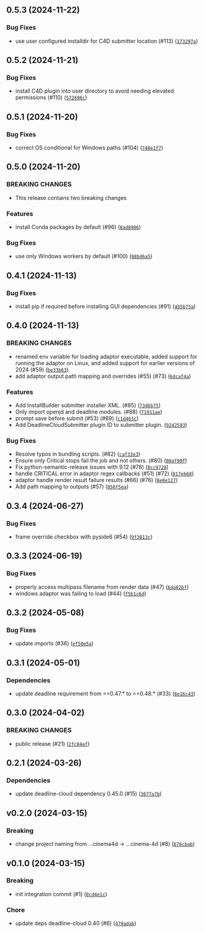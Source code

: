 ## 0.5.3 (2024-11-22)



### Bug Fixes
* use user configured installdir for C4D submitter location (#113) ([`173297a`](https://github.com/aws-deadline/deadline-cloud-for-cinema-4d/commit/173297a4918c87386cf7e16b6fa1aa7817239294))

## 0.5.2 (2024-11-21)



### Bug Fixes
* install C4D plugin into user directory to avoid needing elevated permissions (#110) ([`572696c`](https://github.com/aws-deadline/deadline-cloud-for-cinema-4d/commit/572696cfec82ffcf9acf2e2e80c29c8a2915fc69))

## 0.5.1 (2024-11-20)



### Bug Fixes
* correct OS conditional for Windows paths (#104) ([`748e1f7`](https://github.com/aws-deadline/deadline-cloud-for-cinema-4d/commit/748e1f7e24669112f3d9902508aebb12872e036a))

## 0.5.0 (2024-11-20)

### BREAKING CHANGES
* This release contains two breaking changes

### Features
* install Conda packages by default (#96) ([`8ad8986`](https://github.com/aws-deadline/deadline-cloud-for-cinema-4d/commit/8ad8986c6bb073cb572b176b87e85cecd6b091b4))

### Bug Fixes
* use only Windows workers by default (#100) ([`88bd6a5`](https://github.com/aws-deadline/deadline-cloud-for-cinema-4d/commit/88bd6a5c14aa0996ed04cfff452b925d44d17f1c))

## 0.4.1 (2024-11-13)



### Bug Fixes
* install pip if required before installing GUI dependencies (#91) ([`4b5b75a`](https://github.com/aws-deadline/deadline-cloud-for-cinema-4d/commit/4b5b75af991c94f033bae84ceb061d4d0f1a278a))

## 0.4.0 (2024-11-13)

### BREAKING CHANGES
* renamed env variable for loading adaptor executable, added support for running the adaptor on Linux, and added support for earlier versions of 2024 (#59) ([`be33b63`](https://github.com/aws-deadline/deadline-cloud-for-cinema-4d/commit/be33b63860a2d078f2802766d6eb5ce567c05aba))
* add adaptor output path mapping and overrides (#55) (#73) ([`6dcaf4a`](https://github.com/aws-deadline/deadline-cloud-for-cinema-4d/commit/6dcaf4a35dfb6704bdb4c04b78e76e2e36a43349))

### Features
* Add InstallBuilder submitter installer XML. (#85) ([`73dbb75`](https://github.com/aws-deadline/deadline-cloud-for-cinema-4d/commit/73dbb7518c04b8d443849f57e9461b4cf14c4d2e))
* Only import openjd and deadline modules. (#88) ([`71911ae`](https://github.com/aws-deadline/deadline-cloud-for-cinema-4d/commit/71911ae1394203fea36875b1350e4cb4a67470d1))
* prompt save before submit (#53) (#69) ([`c1d463c`](https://github.com/aws-deadline/deadline-cloud-for-cinema-4d/commit/c1d463c6c57fdd95c2a3d4e58d024ba3ad58a693))
* Add DeadlineCloudSubmitter plugin ID to submitter plugin. ([`9242593`](https://github.com/aws-deadline/deadline-cloud-for-cinema-4d/commit/9242593455c70ce06cacec94d84839bf957a47cc))

### Bug Fixes
* Resolve typos in bundling scripts. (#82) ([`caf33e3`](https://github.com/aws-deadline/deadline-cloud-for-cinema-4d/commit/caf33e3ac3136c311c18069c2fa78628fcddbcfc))
* Ensure only Critical stops fail the job and not others. (#80) ([`80af90f`](https://github.com/aws-deadline/deadline-cloud-for-cinema-4d/commit/80af90fbf2fe75c4866b26abc8cea5ba66f974ef))
* Fix python-semantic-release issues with 9.12 (#78) ([`8cc9728`](https://github.com/aws-deadline/deadline-cloud-for-cinema-4d/commit/8cc9728c52e2e6ea83b2871887299f01124889ff))
* handle CRITICAL error in adaptor regex callbacks (#51) (#72) ([`817eb68`](https://github.com/aws-deadline/deadline-cloud-for-cinema-4d/commit/817eb68346f165de974dca55033837a07548884b))
* adaptor handle render result failure results (#66) (#76) ([`8e0e127`](https://github.com/aws-deadline/deadline-cloud-for-cinema-4d/commit/8e0e1277dd15faa0a8784c95b0fcb43b0505236d))
* Add path mapping to outputs (#57) ([`056f5ea`](https://github.com/aws-deadline/deadline-cloud-for-cinema-4d/commit/056f5ea931b78eea0e21024e192179c7f5d871d8))

## 0.3.4 (2024-06-27)



### Bug Fixes
* frame override checkbox with pyside6 (#54) ([`9f3813c`](https://github.com/aws-deadline/deadline-cloud-for-cinema-4d/commit/9f3813c65451f073cea4d256817dd2f927b906c0))

## 0.3.3 (2024-06-19)



### Bug Fixes
* properly access multipass filename from render data (#47) ([`6da82bf`](https://github.com/aws-deadline/deadline-cloud-for-cinema-4d/commit/6da82bf511b4af364b047fd22f678c63230acf92))
* windows adaptor was failing to load (#44) ([`f5b1c6d`](https://github.com/aws-deadline/deadline-cloud-for-cinema-4d/commit/f5b1c6d76c40811a78cd14cd822872fd47f93488))

## 0.3.2 (2024-05-08)



### Bug Fixes
* update imports (#36) ([`ef50e5a`](https://github.com/aws-deadline/deadline-cloud-for-cinema-4d/commit/ef50e5ae7745addcb601b7dc7d91304a4d307dff))

## 0.3.1 (2024-05-01)

### Dependencies
* update deadline requirement from ==0.47.* to ==0.48.* (#33) ([`8e16c43`](https://github.com/aws-deadline/deadline-cloud-for-cinema-4d/commit/8e16c437872e81162a79ba2c220397cc180deddb))


## 0.3.0 (2024-04-02)

### BREAKING CHANGES
* public release (#21) ([`2fc84af`](https://github.com/aws-deadline/deadline-cloud-for-cinema-4d/commit/2fc84affe0206687d08915c8301f0cbd8882f075))



## 0.2.1 (2024-03-26)

### Dependencies
* update deadline-cloud dependency 0.45.0 (#15) ([`3677a7b`](https://github.com/aws-deadline/deadline-cloud-for-cinema-4d/pull/15/commits/3677a7b7e1e73939ecae6987fbdc4bc4842c38ec))

## v0.2.0 (2024-03-15)

### Breaking
* change project naming from ...cinema4d -&gt; ...cinema-4d (#8) ([`676cbab`](https://github.com/aws-deadline/deadline-cloud-for-cinema-4d/commit/676cbab3b6fb10054d4e9c987c137aa40736921f))

## v0.1.0 (2024-03-15)

### Breaking
* init integration commit (#1) ([`0cd4e1c`](https://github.com/aws-deadline/deadline-cloud-for-cinema-4d/commit/0cd4e1ccab0398090e3878f9c27123acf00748df))

### Chore
* update deps deadline-cloud 0.40 (#6) ([`479adab`](https://github.com/aws-deadline/deadline-cloud-for-cinema-4d/commit/479adab182a2072d002ad960e1e32c91cf3dfa07))

